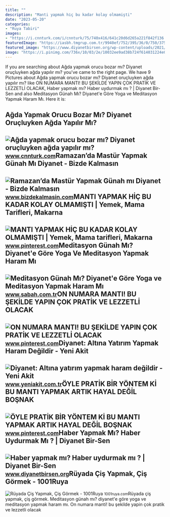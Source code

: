```yaml
---
title: ""
description: "Manti yapmak hi̇ç bu kadar kolay olmamişti"
date: "2023-05-20"
categories:
- "Ruya Tabiri"
images:
- "https://i.cnnturk.com/i/cnnturk/75/740x416/641c20d6d265a221f842f136.jpg"
featuredImage: "https://iasbh.tmgrup.com.tr/9940ef/752/395/36/0/750/375?u=https://isbh.tmgrup.com.tr/sbh/2022/11/16/meditasyon-gunah-mi-diyanete-gore-yoga-ve-meditasyon-yapmak-haram-mi-caiz-mi-hukmu-ne-d1-1668598923972.jpg"
featured_image: "https://www.diyanetbirsen.org/wp-content/uploads/2021/09/haberrr.jpg"
image: "https://i.pinimg.com/736x/10/03/2e/10032ee9ad38b724f614031224e0a0d3.jpg"
---
```


If you are searching about Ağda yapmak orucu bozar mı? Diyanet oruçluyken ağda yapılır mı? you've came to the right page. We have 9 Pictures about Ağda yapmak orucu bozar mı? Diyanet oruçluyken ağda yapılır mı? like ON NUMARA MANTI! BU ŞEKİLDE YAPIN ÇOK PRATİK VE LEZZETLİ OLACAK, Haber yapmak mı? Haber uydurmak mı ? | Diyanet Bir-Sen and also Meditasyon Günah Mı? Diyanet'e Göre Yoga ve Meditasyon Yapmak Haram Mı. Here it is:

Ağda Yapmak Orucu Bozar Mı? Diyanet Oruçluyken Ağda Yapılır Mı?
---------------------------------------------------------------

 ![Ağda yapmak orucu bozar mı? Diyanet oruçluyken ağda yapılır mı?](https://i.cnnturk.com/i/cnnturk/75/740x416/641c20d6d265a221f842f136.jpg) <small>www.cnnturk.com</small>Ramazan’da Mastür Yapmak Günah Mı Diyanet - Bizde Kalmasın
----------------------------------------------------------

 ![Ramazan’da Mastür Yapmak Günah mı Diyanet - Bizde Kalmasın](https://www.bizdekalmasin.com/wp-content/uploads/2023/04/Ramazanda-Mastur-Yapmak-Orucu-Bozar-mi-Diyanet.jpg) <small>www.bizdekalmasin.com</small>MANTI YAPMAK HİÇ BU KADAR KOLAY OLMAMIŞTI | Yemek, Mama Tarifleri, Makarna
--------------------------------------------------------------------------

 ![MANTI YAPMAK HİÇ BU KADAR KOLAY OLMAMIŞTI | Yemek, Mama tarifleri, Makarna](https://i.pinimg.com/736x/10/03/2e/10032ee9ad38b724f614031224e0a0d3.jpg) <small>www.pinterest.com</small>Meditasyon Günah Mı? Diyanet'e Göre Yoga Ve Meditasyon Yapmak Haram Mı
----------------------------------------------------------------------

 ![Meditasyon Günah Mı? Diyanet'e Göre Yoga ve Meditasyon Yapmak Haram Mı](https://iasbh.tmgrup.com.tr/9940ef/752/395/36/0/750/375?u=https://isbh.tmgrup.com.tr/sbh/2022/11/16/meditasyon-gunah-mi-diyanete-gore-yoga-ve-meditasyon-yapmak-haram-mi-caiz-mi-hukmu-ne-d1-1668598923972.jpg) <small>www.sabah.com.tr</small>ON NUMARA MANTI! BU ŞEKİLDE YAPIN ÇOK PRATİK VE LEZZETLİ OLACAK
---------------------------------------------------------------

 ![ON NUMARA MANTI! BU ŞEKİLDE YAPIN ÇOK PRATİK VE LEZZETLİ OLACAK](https://i.pinimg.com/originals/1c/44/36/1c44360902e6bfab86e0701150b8f1df.jpg) <small>www.pinterest.com</small>Diyanet: Altına Yatırım Yapmak Haram Değildir - Yeni Akit
---------------------------------------------------------

 ![Diyanet: Altına yatırım yapmak haram değildir - Yeni Akit](https://cdn.yeniakit.com.tr/images/news/940/diyanet-altina-yatirim-yapmak-haram-degildir-aciklamasi-yapti-2h1405170842.png) <small>www.yeniakit.com.tr</small>ÖYLE PRATİK BİR YÖNTEM Kİ BU MANTI YAPMAK ARTIK HAYAL DEĞİL BOŞNAK
------------------------------------------------------------------

 ![ÖYLE PRATİK BİR YÖNTEM Kİ BU MANTI YAPMAK ARTIK HAYAL DEĞİL BOŞNAK](https://i.pinimg.com/originals/4a/f8/9f/4af89f936f2a1947f566699122d785ee.jpg) <small>www.pinterest.com</small>Haber Yapmak Mı? Haber Uydurmak Mı ? | Diyanet Bir-Sen
------------------------------------------------------

 ![Haber yapmak mı? Haber uydurmak mı ? | Diyanet Bir-Sen](https://www.diyanetbirsen.org/wp-content/uploads/2021/09/haberrr.jpg) <small>www.diyanetbirsen.org</small>Rüyada Çiş Yapmak, Çiş Görmek - 1001Ruya
----------------------------------------

 ![Rüyada Çiş Yapmak, Çiş Görmek - 1001Ruya](https://1001ruya.com/wp-content/uploads/RUYADA-TUVALET-GORMEK-YAPMAK-BUYUK-ABDESTINI-YAPMAK-Ruyada-Minibus-Gormek-Binmek-1024x576.jpg) <small>1001ruya.com</small>Rüyada çiş yapmak, çiş görmek. Meditasyon günah mı? diyanet'e göre yoga ve meditasyon yapmak haram mı. On numara manti! bu şeki̇lde yapin çok prati̇k ve lezzetli̇ olacak
